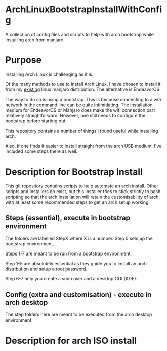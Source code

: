 # ArchLinuxBootstrapInstallWithConfig
A collection of config files and scripts to help with arch bootstrap 
while installing arch from manjaro

# Purpose

Installing Arch Linux is challenging as it is.

Of the many methods to use to install Arch Linux, 
I have chosen to install it from my 
[existing](https://wiki.archlinux.org/title/Install_Arch_Linux_from_existing_Linux) 
linux manjaro distribution. The alternative is EndeavorOS.

The way to do so is using a bootstrap. This is because connecting to 
a wifi network in the command line can be quite intimidating. The 
installation medium for EndeavorOS or Manjaro does make the wifi 
connection part relatively straightforward. However, one still needs 
to configure the bootstrap before starting out.

This repository contains a number of things i found useful
while installing arch.

Also, if one finds it easier to install straight from the arch USB medium,
I've included some steps there as well.

# Description for Bootstrap Install

This git repository contains scripts to help automate an arch install.
Other scripts and installers do exist, but this installer tries to
stick strictly to bash scripting so that the arch installation
will retain the customisability of arch, with at least some recommended 
steps to get an arch setup working. 

## Steps (essential), execute in bootstrap environment

The folders are labelled StepX where X is a number. 
Step 0 sets up the bootstrap environment.

Steps 1-7 are meant to be run from a bootstrap environment.

Step 1-5 are absolutely essential as they guide you to install an
arch distribution and setup a root password.

Step 6-7 help you create a sudo user and a desktop GUI (KDE).



## Config (extra and customisation) - execute in arch desktop

The step folders here are meant to be executed from the arch desktop 
environment 


# Description for arch ISO install




